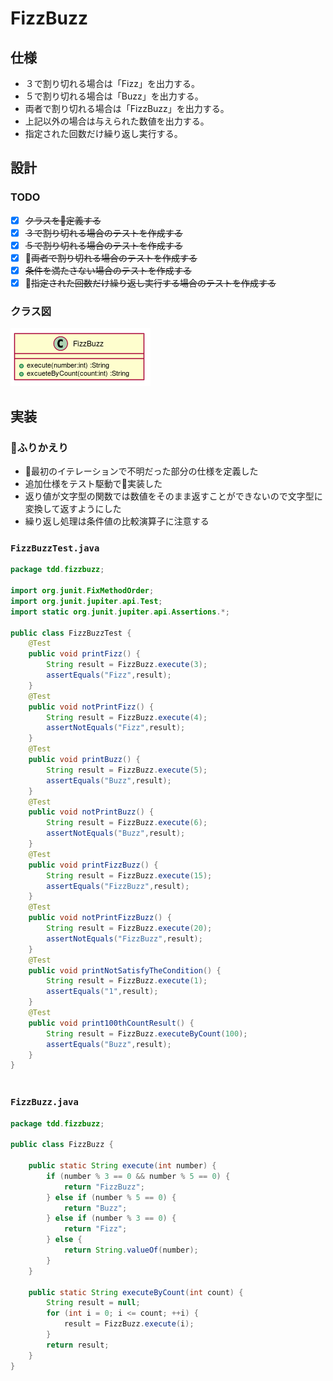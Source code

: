   
  
# FizzBuzz
  
## 仕様
  
+ ３で割り切れる場合は「Fizz」を出力する。
+ ５で割り切れる場合は「Buzz」を出力する。
+ 両者で割り切れる場合は「FizzBuzz」を出力する。
+ 上記以外の場合は与えられた数値を出力する。
+ 指定された回数だけ繰り返し実行する。
  
## 設計
  
### TODO
  
+ [x] ~~クラスを定義する~~
+ [x] ~~３で割り切れる場合のテストを作成する~~
+ [x] ~~５で割り切れる場合のテストを作成する~~
+ [x] ~~両者で割り切れる場合のテストを作成する~~
+ [x] ~~条件を満たさない場合のテストを作成する~~
+ [x] ~~指定された回数だけ繰り返し実行する場合のテストを作成する~~
  
### クラス図
  

![](./assets/e8d064149b1f1533be1aa0a12f272e560.png?0.6569019599221673)  
  
## 実装
  
### ふりかえり
  
+ 最初のイテレーションで不明だった部分の仕様を定義した
+ 追加仕様をテスト駆動で実装した
+ 返り値が文字型の関数では数値をそのまま返すことができないので文字型に変換して返すようにした
+ 繰り返し処理は条件値の比較演算子に注意する
  
### `FizzBuzzTest.java`
  
```java
package tdd.fizzbuzz;
  
import org.junit.FixMethodOrder;
import org.junit.jupiter.api.Test;
import static org.junit.jupiter.api.Assertions.*;
  
public class FizzBuzzTest {
    @Test
    public void printFizz() {
        String result = FizzBuzz.execute(3);
        assertEquals("Fizz",result);
    }
    @Test
    public void notPrintFizz() {
        String result = FizzBuzz.execute(4);
        assertNotEquals("Fizz",result);
    }
    @Test
    public void printBuzz() {
        String result = FizzBuzz.execute(5);
        assertEquals("Buzz",result);
    }
    @Test
    public void notPrintBuzz() {
        String result = FizzBuzz.execute(6);
        assertNotEquals("Buzz",result);
    }
    @Test
    public void printFizzBuzz() {
        String result = FizzBuzz.execute(15);
        assertEquals("FizzBuzz",result);
    }
    @Test
    public void notPrintFizzBuzz() {
        String result = FizzBuzz.execute(20);
        assertNotEquals("FizzBuzz",result);
    }
    @Test
    public void printNotSatisfyTheCondition() {
        String result = FizzBuzz.execute(1);
        assertEquals("1",result);
    }
    @Test
    public void print100thCountResult() {
        String result = FizzBuzz.executeByCount(100);
        assertEquals("Buzz",result);
    }
}
  
```  
### `FizzBuzz.java`
  
```java
package tdd.fizzbuzz;
  
public class FizzBuzz {
  
    public static String execute(int number) {
        if (number % 3 == 0 && number % 5 == 0) {
            return "FizzBuzz";
        } else if (number % 5 == 0) {
            return "Buzz";
        } else if (number % 3 == 0) {
            return "Fizz";
        } else {
            return String.valueOf(number);
        }
    }
  
    public static String executeByCount(int count) {
        String result = null;
        for (int i = 0; i <= count; ++i) {
            result = FizzBuzz.execute(i);
        }
        return result;
    }
}
  
```  
  
  